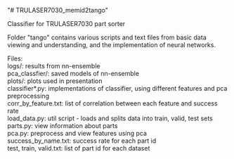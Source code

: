 "# TRULASER7030_memid2tango" 

Classifier for TRULASER7030 part sorter

Folder "tango" contains various scripts and text files from basic data viewing and understanding, and the implementation of neural networks.  
  
Files:  
	logs/: results from nn-ensemble  
	pca_classfier/: saved models of nn-ensemble  
	plots/: plots used in presentation  
	classifier&ast;.py: implementations of classifier, using different features and pca preprocessing  
	corr_by_feature.txt: list of correlation between each feature and success rate  
	load_data.py: util script - loads and splits data into train, valid, test sets  
	parts.py: view information about parts  
	pca.py: preprocess and view features using pca  
	success_by_name.txt: success rate for each part id  
	test, train, valid.txt: list of part id for each dataset  
